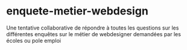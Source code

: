 # enquete-metier-webdesign
Une tentative collaborative de répondre à toutes les questions sur les différentes enquêtes sur le métier de webdesigner demandées par les écoles ou pole emploi
